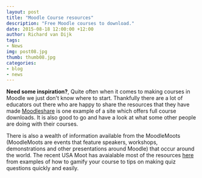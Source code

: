 ```yaml
---
layout: post
title: "Moodle Course resources"
description: "Free Moodle courses to download."
date: 2015-08-18 12:00:00 +12:00
author: Richard van Dijk
tags:
- News
img: post08.jpg
thumb: thumb08.jpg
categories:
- blog
- news
---
```

**Need some inspiration?**, Quite often when it comes to making courses in Moodle we just don't know where to start. Thankfully there are a lot of educators out there who are happy to share the resources that they have made [Moodleshare](http://moodleshare.org/course/index.php) is one example of a site which offers full course downloads. It is also good to go and have a look at what some other people are doing with their courses. 

There is also a wealth of information available from the MoodleMoots (MoodleMoots are events that feature speakers, workshops, demonstrations and other presentations around Moodle) that occur around the world. The recent USA Moot has avaialable most of the resources [here](https://mootus15.moodlemoot.org/mod/data/view.php?id=8) from examples of how to gamify your course to tips on making quiz questions quickly and easily.

